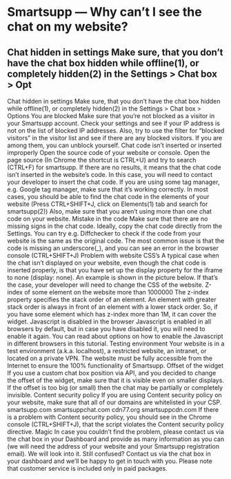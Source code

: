 # Smartsupp — Why can’t I see the chat on my website?
## Chat hidden in settings Make sure, that you don’t have the chat box hidden while offline(1), or completely hidden(2) in the Settings > Chat box > Opt
Chat hidden in settings
Make sure, that you don’t have the chat box hidden while offline(1), or completely hidden(2) in the Settings > Chat box > Options
You are blocked
Make sure that you’re not blocked as a visitor in your Smartsupp account.
Check your settings and see if your IP address is not on the list of blocked IP addresses.
Also, try to use the filter for “blocked visitors” in the visitor list and see if there are any blocked visitors. If you are among them, you can unblock yourself.
Chat code isn’t inserted or inserted improperly
Open the source code of your website or console. Open the page source (In Chrome the shortcut is CTRL+U) and try to search (CTRL+F) for smartsupp. If there are no results, it means that the chat code isn’t inserted in the website’s code. In this case, you will need to contact your developer to insert the chat code. 
If you are using some tag manager, e.g. Google tag manager, make sure that it’s working correctly. In most cases, you should be able to find the chat code in the elements of your website (Press CTRL+SHIFT+J, click on Elements(1) tab and search for smartsupp(2))
Also, make sure that you aren’t using more than one chat code on your website.
Mistake in the code
Make sure that there are no missing signs in the chat code. Ideally, copy the chat code directly from the Settings. You can try e.g. Diffchecker to check if the code from your website is the same as the original code. The most common issue is that the code is missing an underscore(_), and you can see an error in the browser console (CTRL+SHIFT+J)
Problem with website CSS’s
A typical case when the chat isn’t displayed on your website, even though the chat code is inserted properly, is that you have set up the display property for the iframe to none (display: none). An example is shown in the picture below. If that’s the case, your developer will need to change the CSS of the website.
Z-index of some element on the website more than 1000000
The z-index property specifies the stack order of an element.
An element with greater stack order is always in front of an element with a lower stack order.
So, if you have some element which has z-index more than 1M, it can cover the widget.
Javascript is disabled in the browser
Javascript is enabled in all browsers by default, but in case you have disabled it, you will need to enable it again. You can read about options on how to enable the Javascript in different browsers in this tutorial.
Testing environment
Your website is in a test environment (a.k.a. localhost), a restricted website, an intranet, or located on a private VPN. The website must be fully accessible from the Internet to ensure the 100% functionality of Smartsupp.
Offset of the widget
If you use a custom chat box position via API, and you decided to change the offset of the widget, make sure that it is visible even on smaller displays. If the offset is too big (or small) then the chat may be partially or completely invisible.
Content security policy
If you are using Content security policy on your website, make sure that all of our domains are whitelisted in your CSP.
smartsupp.com
smartsuppchat.com
cdn77.org
smartsuppcdn.com
If there is a problem with Content security policy, you should see in the Chrome console (CTRL+SHIFT+J), that the script violates the Content security policy directive.
Magic
In case you couldn’t find the problem, please contact us via the chat box in your Dashboard and provide as many information as you can (we will need the address of your website and your Smartsupp registration email). We will look into it.
Still confused? Contact us via the chat box in your dashboard and we’ll be happy to get in touch with you. Please note that customer service is included only in paid packages.

